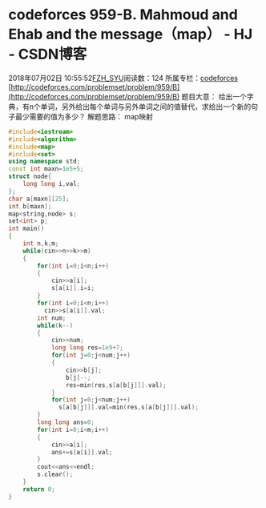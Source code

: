 # codeforces 959-B. Mahmoud and Ehab and the message（map） - HJ - CSDN博客
2018年07月02日 10:55:52[FZH_SYU](https://me.csdn.net/feizaoSYUACM)阅读数：124
所属专栏：[codeforces](https://blog.csdn.net/column/details/17151.html)
[http://codeforces.com/problemset/problem/959/B](http://codeforces.com/problemset/problem/959/B)
题目大意： 
       给出一个字典，有n个单词，另外给出每个单词与另外单词之间的值替代，求给出一个新的句子最少需要的值为多少？
解题思路： 
     map映射
```cpp
#include<iostream>
#include<algorithm>
#include<map>
#include<set>
using namespace std;
const int maxn=1e5+5;
struct node{
    long long i,val;
};
char a[maxn][25];
int b[maxn];
map<string,node> s;
set<int> p;
int main()
{
    int n,k,m;
    while(cin>>n>>k>>m)
    {
        for(int i=0;i<n;i++)
        {
            cin>>a[i];
            s[a[i]].i=i;
        }
        for(int i=0;i<n;i++)
          cin>>s[a[i]].val;
        int num;
        while(k--)
        {
            cin>>num;
            long long res=1e9+7;
            for(int j=0;j<num;j++)
            {
                cin>>b[j];
                b[j]--;
                res=min(res,s[a[b[j]]].val);
            }
            for(int j=0;j<num;j++)
              s[a[b[j]]].val=min(res,s[a[b[j]]].val);
        }
        long long ans=0;
        for(int i=0;i<m;i++)
        {
            cin>>a[i];
            ans+=s[a[i]].val;
        }
        cout<<ans<<endl;
        s.clear();
    }
    return 0;
}
```
